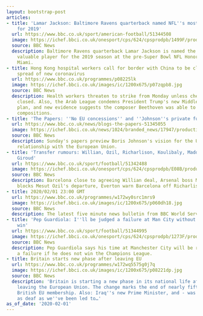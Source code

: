 ```yaml
---
layout: bootstrap-post
articles:
- title: 'Lamar Jackson: Baltimore Ravens quarterback named NFL''s most valuable player
    for 2019'
  url: https://www.bbc.co.uk/sport/american-football/51344508
  image: https://ichef.bbci.co.uk/onesport/cps/624/cpsprodpb/1499F/production/_110738348_lamar_jackson_getty_01.jpg
  source: BBC News
  description: Baltimore Ravens quarterback Lamar Jackson is named the NFL's most
    valuable player for the 2019 season at the pre-Super Bowl NFL Honors awards in
    Miami.
- title: Hong Kong hospital workers call for border with China to be closed to halt
    spread of new coronavirus
  url: https://www.bbc.co.uk/programmes/p08225lk
  image: https://ichef.bbci.co.uk/images/ic/1200x675/p07zqpb8.jpg
  source: BBC News
  description: Health workers threaten to strike from Monday unless checkpoints are
    closed. Also, the Arab League condemns President Trump's new Middle East peace
    plan, and new evidence suggests the composer Beethoven was able to hear his final
    compositions.
- title: 'The Papers: ''No EU concessions'' and ''Johnson''s private fury'''
  url: https://www.bbc.co.uk/news/blogs-the-papers-51345055
  image: https://ichef.bbci.co.uk/news/1024/branded_news/17947/production/_110738569_teleg-final.jpg
  source: BBC News
  description: Sunday's papers preview Boris Johnson's vision for the UK's future
    relationship with the European Union.
- title: 'Transfer rumours: Willian, Ozil, Richarlison, Koulibaly, Maddison, Sancho,
    Giroud'
  url: https://www.bbc.co.uk/sport/football/51342488
  image: https://ichef.bbci.co.uk/onesport/cps/624/cpsprodpb/E08B/production/_110738475_gettyimages-1197904885.jpg
  source: BBC News
  description: Barcelona close to agreeing Willian deal, Arsenal boss Mikel Arteta
    blocks Mesut Ozil's departure, Everton warn Barcelona off Richarlison, plus more.
- title: 2020/02/01 23:00 GMT
  url: https://www.bbc.co.uk/programmes/w172wy0src1mrs9
  image: https://ichef.bbci.co.uk/images/ic/1200x675/p060dh18.jpg
  source: BBC News
  description: The latest five minute news bulletin from BBC World Service.
- title: 'Pep Guardiola: I''ll be judged a failure at Man City without Champions League
    win'
  url: https://www.bbc.co.uk/sport/football/51344995
  image: https://ichef.bbci.co.uk/onesport/cps/624/cpsprodpb/1273F/production/_110738557_pepguardiola.jpg
  source: BBC News
  description: Pep Guardiola says his time at Manchester City will be regarded as
    a failure if he does not win the Champions League.
- title: Britain starts new phase after leaving EU
  url: https://www.bbc.co.uk/programmes/w172wq5575g0j7q
  image: https://ichef.bbci.co.uk/images/ic/1200x675/p08221dp.jpg
  source: BBC News
  description: 'Britain is starting a new phase in its national life after officially
    leaving the European Union. The change marks the end of nearly fifty years of
    British EU membership. Also: Iraq''s new Prime Minister, and - was Beethoven really
    as deaf as we''ve been led to…'
as_of_date: '2020-02-01'
---
```


